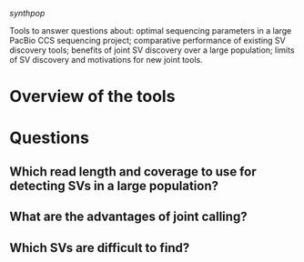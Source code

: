 
*synthpop*

Tools to answer questions about: optimal sequencing parameters in a large PacBio CCS sequencing project; comparative performance of existing SV discovery tools; benefits of joint SV discovery over a large population; limits of SV discovery and motivations for new joint tools.

# Overview of the tools


# Questions

## Which read length and coverage to use for detecting SVs in a large population?

## What are the advantages of joint calling?

## Which SVs are difficult to find?
